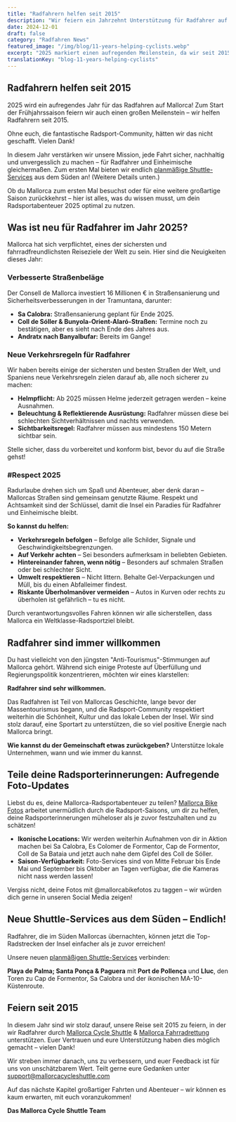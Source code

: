 ```yaml
---
title: "Radfahrern helfen seit 2015"
description: "Wir feiern ein Jahrzehnt Unterstützung für Radfahrer auf Mallorca mit Shuttle-Services, Fahrradrettung und dem Engagement für sichere, nachhaltige Radsportabenteuer."
date: 2024-12-01
draft: false
category: "Radfahren News"
featured_image: "/img/blog/11-years-helping-cyclists.webp"
excerpt: "2025 markiert einen aufregenden Meilenstein, da wir seit 2015 Radfahrer unterstützen. Entdecke die Neuigkeiten dieses Jahr, von verbesserten Straßen bis zu neuen Shuttle-Services aus dem Süden."
translationKey: "blog-11-years-helping-cyclists"
---
```


## Radfahrern helfen seit 2015

2025 wird ein aufregendes Jahr für das Radfahren auf Mallorca! Zum Start der Frühjahrssaison feiern wir auch einen großen Meilenstein – wir helfen Radfahrern seit 2015.

Ohne euch, die fantastische Radsport-Community, hätten wir das nicht geschafft. Vielen Dank!

In diesem Jahr verstärken wir unsere Mission, jede Fahrt sicher, nachhaltig und unvergesslich zu machen – für Radfahrer und Einheimische gleichermaßen. Zum ersten Mal bieten wir endlich <a href="https://mallorcacycleshuttle.company.site/products/Scheduled-Bike-Buses-c15728235" target="_blank">planmäßige Shuttle-Services</a> aus dem Süden an! (Weitere Details unten.)

Ob du Mallorca zum ersten Mal besuchst oder für eine weitere großartige Saison zurückkehrst – hier ist alles, was du wissen musst, um dein Radsportabenteuer 2025 optimal zu nutzen.

## Was ist neu für Radfahrer im Jahr 2025?

Mallorca hat sich verpflichtet, eines der sichersten und fahrradfreundlichsten Reiseziele der Welt zu sein. Hier sind die Neuigkeiten dieses Jahr:

### Verbesserte Straßenbeläge

Der Consell de Mallorca investiert 16 Millionen € in Straßensanierung und Sicherheitsverbesserungen in der Tramuntana, darunter:

- **Sa Calobra:** Straßensanierung geplant für Ende 2025.
- **Coll de Sóller & Bunyola-Orient-Alaró-Straßen:** Termine noch zu bestätigen, aber es sieht nach Ende des Jahres aus.
- **Andratx nach Banyalbufar:** Bereits im Gange!

### Neue Verkehrsregeln für Radfahrer

Wir haben bereits einige der sichersten und besten Straßen der Welt, und Spaniens neue Verkehrsregeln zielen darauf ab, alle noch sicherer zu machen:

- **Helmpflicht:** Ab 2025 müssen Helme jederzeit getragen werden – keine Ausnahmen.
- **Beleuchtung & Reflektierende Ausrüstung:** Radfahrer müssen diese bei schlechten Sichtverhältnissen und nachts verwenden.
- **Sichtbarkeitsregel:** Radfahrer müssen aus mindestens 150 Metern sichtbar sein.

Stelle sicher, dass du vorbereitet und konform bist, bevor du auf die Straße gehst!

### #Respect 2025

Radurlaube drehen sich um Spaß und Abenteuer, aber denk daran – Mallorcas Straßen sind gemeinsam genutzte Räume. Respekt und Achtsamkeit sind der Schlüssel, damit die Insel ein Paradies für Radfahrer und Einheimische bleibt.

**So kannst du helfen:**

- **Verkehrsregeln befolgen** – Befolge alle Schilder, Signale und Geschwindigkeitsbegrenzungen.
- **Auf Verkehr achten** – Sei besonders aufmerksam in beliebten Gebieten.
- **Hintereinander fahren, wenn nötig** – Besonders auf schmalen Straßen oder bei schlechter Sicht.
- **Umwelt respektieren** – Nicht littern. Behalte Gel-Verpackungen und Müll, bis du einen Abfalleimer findest.
- **Riskante Überholmanöver vermeiden** – Autos in Kurven oder rechts zu überholen ist gefährlich – tu es nicht.

Durch verantwortungsvolles Fahren können wir alle sicherstellen, dass Mallorca ein Weltklasse-Radsportziel bleibt.

## Radfahrer sind immer willkommen

Du hast vielleicht von den jüngsten "Anti-Tourismus"-Stimmungen auf Mallorca gehört. Während sich einige Proteste auf Überfüllung und Regierungspolitik konzentrieren, möchten wir eines klarstellen:

**Radfahrer sind sehr willkommen.**

Das Radfahren ist Teil von Mallorcas Geschichte, lange bevor der Massentourismus begann, und die Radsport-Community respektiert weiterhin die Schönheit, Kultur und das lokale Leben der Insel. Wir sind stolz darauf, eine Sportart zu unterstützen, die so viel positive Energie nach Mallorca bringt.

**Wie kannst du der Gemeinschaft etwas zurückgeben?** Unterstütze lokale Unternehmen, wann und wie immer du kannst.

## Teile deine Radsporterinnerungen: Aufregende Foto-Updates

Liebst du es, deine Mallorca-Radsportabenteuer zu teilen? <a href="https://www.mallorcacyclingphotos.com/" target="_blank">Mallorca Bike Fotos</a> arbeitet unermüdlich durch die Radsport-Saisons, um dir zu helfen, deine Radsporterinnerungen müheloser als je zuvor festzuhalten und zu schätzen!

- **Ikonische Locations:** Wir werden weiterhin Aufnahmen von dir in Aktion machen bei Sa Calobra, Es Colomer de Formentor, Cap de Formentor, Coll de Sa Bataia und jetzt auch nahe dem Gipfel des Coll de Sóller.
- **Saison-Verfügbarkeit:** Foto-Services sind von Mitte Februar bis Ende Mai und September bis Oktober an Tagen verfügbar, die die Kameras nicht nass werden lassen!

Vergiss nicht, deine Fotos mit @mallorcabikefotos zu taggen – wir würden dich gerne in unseren Social Media zeigen!

## Neue Shuttle-Services aus dem Süden – Endlich!

Radfahrer, die im Süden Mallorcas übernachten, können jetzt die Top-Radstrecken der Insel einfacher als je zuvor erreichen!

Unsere neuen <a href="https://mallorcacycleshuttle.company.site/products/Scheduled-Bike-Buses-c15728235" target="_blank">planmäßigen Shuttle-Services</a> verbinden:

**Playa de Palma; Santa Ponça & Paguera** mit **Port de Pollença** und **Lluc**, den Toren zu Cap de Formentor, Sa Calobra und der ikonischen MA-10-Küstenroute.

## Feiern seit 2015

In diesem Jahr sind wir stolz darauf, unsere Reise seit 2015 zu feiern, in der wir Radfahrer durch <a href="https://mallorcacycleshuttle.company.site/products/Scheduled-Bike-Buses-c15728235" target="_blank">Mallorca Cycle Shuttle</a> & <a href="https://mallorcacycleshuttle.company.site/products/Rescue-&-Recovery-c15728236" target="_blank">Mallorca Fahrradrettung</a> unterstützen. Euer Vertrauen und eure Unterstützung haben dies möglich gemacht – vielen Dank!

Wir streben immer danach, uns zu verbessern, und euer Feedback ist für uns von unschätzbarem Wert. Teilt gerne eure Gedanken unter support@mallorcacycleshuttle.com

Auf das nächste Kapitel großartiger Fahrten und Abenteuer – wir können es kaum erwarten, mit euch voranzukommen!

**Das Mallorca Cycle Shuttle Team**
